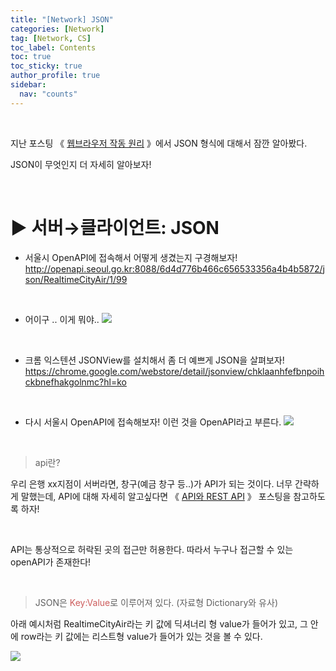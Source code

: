 ```yaml
---
title: "[Network] JSON"
categories: [Network]
tag: [Network, CS]
toc_label: Contents
toc: true
toc_sticky: true
author_profile: true
sidebar:
  nav: "counts"
---
```


<br>

지난 포스팅 《 [웹브라우저 작동 원리](https://velog.io/@sieunpark/Network-%EC%9B%B9%EB%B8%8C%EB%9D%BC%EC%9A%B0%EC%A0%80-%EC%9E%91%EB%8F%99-%EC%9B%90%EB%A6%AC) 》에서 JSON 형식에 대해서 잠깐 알아봤다.

JSON이 무엇인지 더 자세히 알아보자!

<br>

# ▶ 서버→클라이언트: JSON

- 서울시 OpenAPI에 접속해서 어떻게 생겼는지 구경해보자!
  http://openapi.seoul.go.kr:8088/6d4d776b466c656533356a4b4b5872/json/RealtimeCityAir/1/99

<br>

- 어이구 .. 이게 뭐야..
  ![](https://velog.velcdn.com/images/sieunpark/post/a01126d6-c1fc-4335-904b-25b6e9516c4b/image.png)

<br>

- 크롬 익스텐션 JSONView를 설치해서 좀 더 예쁘게 JSON을 살펴보자!
  https://chrome.google.com/webstore/detail/jsonview/chklaanhfefbnpoihckbnefhakgolnmc?hl=ko

<br>

- 다시 서울시 OpenAPI에 접속해보자!
  이런 것을 OpenAPI라고 부른다.
  ![](https://velog.velcdn.com/images/sieunpark/post/5e14b36b-375e-4027-8456-501ada328fa5/image.png)

<br>

> api란?

우리 은행 xx지점이 서버라면, 창구(예금 창구 등..)가 API가 되는 것이다.
너무 간략하게 말했는데, API에 대해 자세히 알고싶다면 《 [API와 REST API](https://velog.io/@sieunpark/OS-API%EC%99%80-REST-API) 》 포스팅을 참고하도록 하자!

<br>

API는 통상적으로 허락된 곳의 접근만 허용한다.
따라서 누구나 접근할 수 있는 openAPI가 존재한다!

<br>

> JSON은 <span style="color:indianred">Key:Value</span>로 이루어져 있다. (자료형 Dictionary와 유사)

아래 예시처럼 RealtimeCityAir라는 키 값에 딕셔너리 형 value가 들어가 있고,
그 안에 row라는 키 값에는 리스트형 value가 들어가 있는 것을 볼 수 있다.

![](https://velog.velcdn.com/images/sieunpark/post/ad0474ed-9362-42b2-abac-8bed484f6918/image.png)
